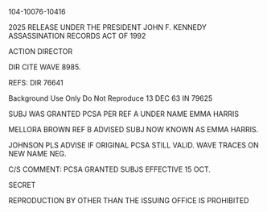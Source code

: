 104-10076-10416

2025 RELEASE UNDER THE PRESIDENT JOHN F. KENNEDY ASSASSINATION RECORDS ACT OF 1992

ACTION
DIRECTOR

DIR CITE WAVE 8985.

REFS:
DIR 76641

Background Use Only
Do Not Reproduce
13 DEC 63 IN 79625

SUBJ WAS GRANTED PCSA PER REF A UNDER NAME EMMA HARRIS

MELLORA BROWN REF B ADVISED SUBJ NOW KNOWN AS EMMA HARRIS.

JOHNSON PLS ADVISE IF ORIGINAL PCSA STILL VALID.
WAVE TRACES ON NEW NAME NEG.

C/S COMMENT: PCSA GRANTED SUBJS EFFECTIVE 15 OCT.

SECRET

REPRODUCTION BY OTHER THAN THE ISSUING OFFICE IS PROHIBITED
